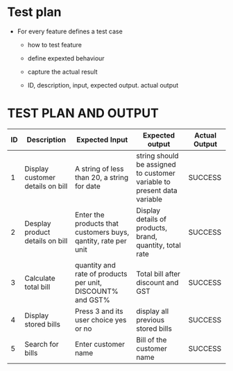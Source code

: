 # Test plan
* For every feature defines a test case
   * how to test feature
   * define expexted behaviour
   * capture the actual result

   * ID, description, input, expected output. actual output
 
 
 # TEST PLAN AND OUTPUT
 
 |ID| Description                      | Expected Input                             |                        Expected output                                 | Actual Output      |
 |--|-------------------------------   |-------------------------------------       |------------------------------------------------------------------------|--------------------| 
 |1 | Display customer details on bill | A string of less than 20, a string for date| string should be assigned to customer variable to present data variable|   SUCCESS          |
 |2 | Desplay product details on bill  | Enter the products that customers buys, qantity, rate per unit | Display details of products, brand, quantity, total rate| SUCCESS       |
 |3 | Calculate total bill             | quantity and rate of products per unit, DISCOUNT% and GST%     | Total bill after discount and GST                  | SUCCESS            |
 |4 | Display stored bills             | Press 3 and its user choice yes or no      | display all previous stored bills   |                    SUCCESS                            |
 |5 | Search for bills                 | Enter customer name                        | Bill of the customer name           |                    SUCCESS                            |

